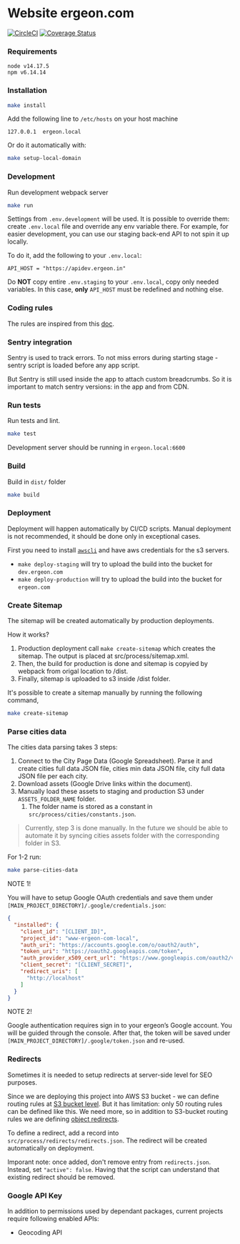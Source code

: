 # Website ergeon.com

[![CircleCI](https://circleci.com/gh/ergeon/website/tree/develop.svg?style=shield&circle-token=e57a10563d37a3aaa49ec37fdd3c85d343563100)](https://circleci.com/gh/ergeon/website/tree/develop)
[![Coverage Status](https://coveralls.io/repos/github/ergeon/website/badge.svg?branch=develop&t=sx2PhQ)](https://coveralls.io/github/ergeon/website?branch=develop)

### Requirements

```
node v14.17.5
npm v6.14.14
```

### Installation

```bash
make install
```

Add the following line to `/etc/hosts` on your host machine

```
127.0.0.1  ergeon.local
```

Or do it automatically with:

```bash
make setup-local-domain
```

### Development

Run development webpack server

```bash
make run
```

Settings from `.env.development` will be used.
It is possible to override them: create `.env.local` file and override any env variable there.
For example, for easier development, you can use our staging back-end API to not spin it up locally.

To do it, add the following to your `.env.local`:

```
API_HOST = "https://apidev.ergeon.in"
```

Do **NOT** copy entire `.env.staging` to your `.env.local`, copy only needed variables.
In this case, **only** `API_HOST` must be redefined and nothing else.

### Coding rules

The rules are inspired from this [doc](https://github.com/airbnb/javascript/tree/master/react).

### Sentry integration

Sentry is used to track errors. To not miss errors during starting stage - sentry script
is loaded before any app script.

But Sentry is still used inside the app to attach custom breadcrumbs. So it is important to match sentry versions: in the app and from CDN.

### Run tests

Run tests and lint.

```bash
make test
```

Development server should be running in `ergeon.local:6600`

### Build

Build in `dist/` folder

```bash
make build
```

### Deployment

Deployment will happen automatically by CI/CD scripts. Manual deployment is not recommended, it should be done only in exceptional cases.

First you need to install [`awscli`](https://docs.aws.amazon.com/cli/latest/userguide/install-cliv1.html) and have aws credentials for the s3 servers.

- `make deploy-staging` will try to upload the build into the bucket for `dev.ergeon.com`
- `make deploy-production` will try to upload the build into the bucket for `ergeon.com`

### Create Sitemap

The sitemap will be created automatically by production deployments.

How it works?

1. Production deployment call `make create-sitemap` which creates the sitemap.
   The output is placed at src/process/sitemap.xml.
2. Then, the build for production is done and sitemap is copyied by webpack from origal location to /dist.
3. Finally, sitemap is uploaded to s3 inside /dist folder.

It's possible to create a sitemap manually by running the following command,

```bash
make create-sitemap
```

### Parse cities data
The cities data parsing takes 3 steps:

1. Connect to the City Page Data (Google Spreadsheet). Parse it and create cities full data JSON file, cities min data JSON file, city full data JSON file per each city.
2. Download assets (Google Drive links within the document).
3. Manually load these assets to staging and production S3 under `ASSETS_FOLDER_NAME` folder.
    1. The folder name is stored as a constant in `src/process/cities/constants.json`.

> Currently, step 3 is done manually. In the future we should be able to automate it by syncing cities assets folder with the corresponding folder in S3.

For 1-2 run:
```bash
make parse-cities-data
```

NOTE 1!

You will have to setup Google OAuth credentials and save them under `[MAIN_PROJECT_DIRECTORY]/.google/credentials.json`:
```json
{
  "installed": {
    "client_id": "[CLIENT_ID]",
    "project_id": "www-ergeon-com-local",
    "auth_uri": "https://accounts.google.com/o/oauth2/auth",
    "token_uri": "https://oauth2.googleapis.com/token",
    "auth_provider_x509_cert_url": "https://www.googleapis.com/oauth2/v1/certs",
    "client_secret": "[CLIENT_SECRET]",
    "redirect_uris": [
      "http://localhost"
    ]
  }
}
```

NOTE 2!

Google authentication requires sign in to your ergeon’s Google account. You will be guided through the console. After that, the token will be saved under `[MAIN_PROJECT_DIRECTORY]/.google/token.json` and re-used.

### Redirects

Sometimes it is needed to setup redirects at server-side level for SEO purposes.

Since we are deploying this project into AWS S3 bucket - we can define routing rules at [S3 bucket level](https://github.com/ergeon/infrastructure/blob/master/ergeon.com-landing/routing_rules.json).
But it has limitation: only 50 routing rules can be defined like this. We need more, so in addition to S3-bucket routing rules we are defining [object redirects](https://docs.aws.amazon.com/AmazonS3/latest/dev/how-to-page-redirect.html#advanced-conditional-redirects).

To define a redirect, add a record into `src/process/redirects/redirects.json`. The redirect will be created automatically on deployment.

Imporant note: once added, don't remove entry from `redirects.json`. Instead, set `"active": false`. Having that the script can understand that existing redirect should be removed.

### Google API Key

In addition to permissions used by dependant packages, current projects require following enabled APIs:

- Geocoding API
